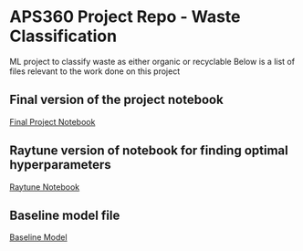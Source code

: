 # APS360 Project Repo - Waste Classification
ML project to classify waste as either organic or recyclable
Below is a list of files relevant to the work done on this project

## Final version of the project notebook
[Final Project Notebook](APS360_Project.ipynb)

## Raytune version of notebook for finding optimal hyperparameters
[Raytune Notebook](APS360_Project_Raytune.ipynb)

## Baseline model file
[Baseline Model](baseline.py)
